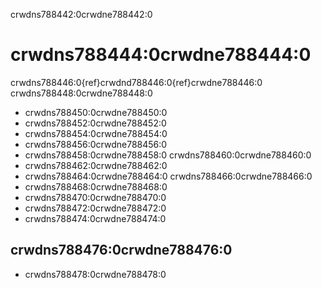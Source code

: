 crwdns788442:0crwdne788442:0
# crwdns788444:0crwdne788444:0

crwdns788446:0{ref}crwdnd788446:0{ref}crwdne788446:0 crwdns788448:0crwdne788448:0

- crwdns788450:0crwdne788450:0
- crwdns788452:0crwdne788452:0
- crwdns788454:0crwdne788454:0
- crwdns788456:0crwdne788456:0
- crwdns788458:0crwdne788458:0 crwdns788460:0crwdne788460:0
- crwdns788462:0crwdne788462:0
- crwdns788464:0crwdne788464:0 crwdns788466:0crwdne788466:0
- crwdns788468:0crwdne788468:0
- crwdns788470:0crwdne788470:0
- crwdns788472:0crwdne788472:0
- crwdns788474:0crwdne788474:0

## crwdns788476:0crwdne788476:0

- crwdns788478:0crwdne788478:0

